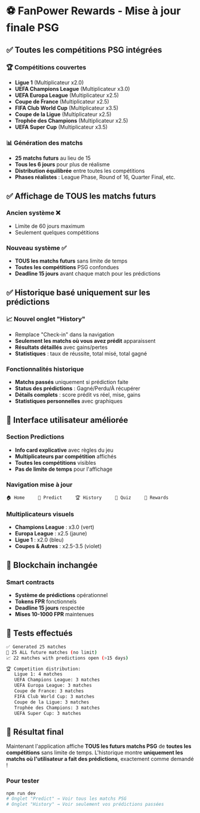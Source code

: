 # ⚽ FanPower Rewards - Mise à jour finale PSG

## ✅ Toutes les compétitions PSG intégrées

### 🏆 Compétitions couvertes
- **Ligue 1** (Multiplicateur x2.0)
- **UEFA Champions League** (Multiplicateur x3.0)
- **UEFA Europa League** (Multiplicateur x2.5)
- **Coupe de France** (Multiplicateur x2.5)
- **FIFA Club World Cup** (Multiplicateur x3.5)
- **Coupe de la Ligue** (Multiplicateur x2.5)
- **Trophée des Champions** (Multiplicateur x2.5)
- **UEFA Super Cup** (Multiplicateur x3.5)

### 📊 Génération des matchs
- **25 matchs futurs** au lieu de 15
- **Tous les 6 jours** pour plus de réalisme
- **Distribution équilibrée** entre toutes les compétitions
- **Phases réalistes** : League Phase, Round of 16, Quarter Final, etc.

## ✅ Affichage de TOUS les matchs futurs

### Ancien système ❌
- Limite de 60 jours maximum
- Seulement quelques compétitions

### Nouveau système ✅
- **TOUS les matchs futurs** sans limite de temps
- **Toutes les compétitions** PSG confondues
- **Deadline 15 jours** avant chaque match pour les prédictions

## ✅ Historique basé uniquement sur les prédictions

### 📈 Nouvel onglet "History"
- Remplace "Check-in" dans la navigation
- **Seulement les matchs où vous avez prédit** apparaissent
- **Résultats détaillés** avec gains/pertes
- **Statistiques** : taux de réussite, total misé, total gagné

### Fonctionnalités historique
- **Matchs passés** uniquement si prédiction faite
- **Status des prédictions** : Gagné/Perdu/À récupérer
- **Détails complets** : score prédit vs réel, mise, gains
- **Statistiques personnelles** avec graphiques

## 🎯 Interface utilisateur améliorée

### Section Predictions
- **Info card explicative** avec règles du jeu
- **Multiplicateurs par compétition** affichés
- **Toutes les compétitions** visibles
- **Pas de limite de temps** pour l'affichage

### Navigation mise à jour
```
🏠 Home     🎯 Predict     🏆 History     🧠 Quiz     🎁 Rewards
```

### Multiplicateurs visuels
- **Champions League** : x3.0 (vert)
- **Europa League** : x2.5 (jaune)  
- **Ligue 1** : x2.0 (bleu)
- **Coupes & Autres** : x2.5-3.5 (violet)

## 🔗 Blockchain inchangée

### Smart contracts
- **Système de prédictions** opérationnel
- **Tokens FPR** fonctionnels
- **Deadline 15 jours** respectée
- **Mises 10-1000 FPR** maintenues

## 🧪 Tests effectués

```bash
✅ Generated 25 matches
🎯 25 ALL future matches (no limit)  
📈 22 matches with predictions open (>15 days)

🏆 Competition distribution:
   Ligue 1: 4 matches
   UEFA Champions League: 3 matches
   UEFA Europa League: 3 matches
   Coupe de France: 3 matches
   FIFA Club World Cup: 3 matches
   Coupe de la Ligue: 3 matches
   Trophée des Champions: 3 matches
   UEFA Super Cup: 3 matches
```

## 🚀 Résultat final

Maintenant l'application affiche **TOUS les futurs matchs PSG** de **toutes les compétitions** sans limite de temps. L'historique montre **uniquement les matchs où l'utilisateur a fait des prédictions**, exactement comme demandé !

### Pour tester
```bash
npm run dev
# Onglet "Predict" → Voir tous les matchs PSG
# Onglet "History" → Voir seulement vos prédictions passées
```